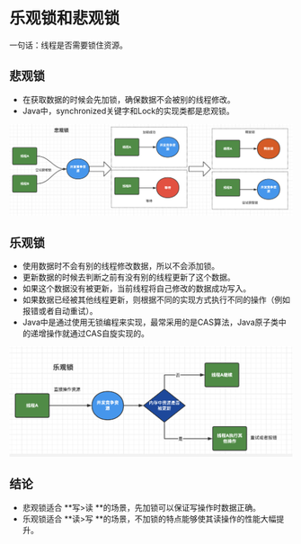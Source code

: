 # 乐观锁和悲观锁

一句话：线程是否需要锁住资源。

## 悲观锁

- 在获取数据的时候会先加锁，确保数据不会被别的线程修改。
- Java中，synchronized关键字和Lock的实现类都是悲观锁。

![image-20230905215431906](image/image-20230905215431906.png)

## 乐观锁

- 使⽤数据时不会有别的线程修改数据，所以不会添加锁。
- 更新数据的时候去判断之前有没有别的线程更新了这个数据。
- 如果这个数据没有被更新，当前线程将⾃⼰修改的数据成功写⼊。
- 如果数据已经被其他线程更新，则根据不同的实现⽅式执⾏不同的操作（例如报错或者⾃动重试）。
- Java中是通过使⽤⽆锁编程来实现，最常采⽤的是CAS算法，Java原⼦类中的递增操作就通过CAS⾃旋实现的。 

![image-20230905215447878](image/image-20230905215447878.png)

## 结论

- 悲观锁适合 **写>读 **的场景，先加锁可以保证写操作时数据正确。
- 乐观锁适合 **读>写 **的场景，不加锁的特点能够使其读操作的性能⼤幅提升。 

